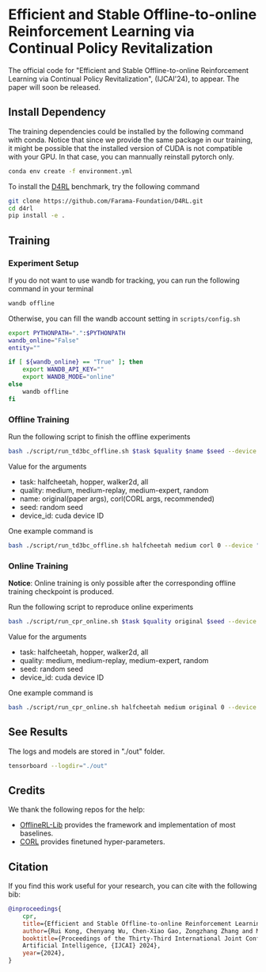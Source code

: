 # Efficient and Stable Offline-to-online Reinforcement Learning via Continual Policy Revitalization

The official code for "Efficient and Stable Offline-to-online Reinforcement Learning via Continual Policy Revitalization", (IJCAI'24), to appear. The paper will soon be released.

## Install Dependency

The training dependencies could be installed by the following command with conda. Notice that since we provide the same package in our training, it might be possible that the installed version of CUDA is not compatible with your GPU. In that case, you can mannually reinstall pytorch only.

```bash
conda env create -f environment.yml
```

To install the [D4RL](https://github.com/Farama-Foundation/D4RL) benchmark, try the following command

```bash
git clone https://github.com/Farama-Foundation/D4RL.git
cd d4rl
pip install -e .
```

## Training

### Experiment Setup

If you do not want to use wandb for tracking, you can run the following command in your terminal

```bash
wandb offline
```

Otherwise, you can fill the wandb account setting in `scripts/config.sh`

```bash
export PYTHONPATH=".":$PYTHONPATH
wandb_online="False"
entity=""

if [ ${wandb_online} == "True" ]; then
    export WANDB_API_KEY=""
    export WANDB_MODE="online"
else
    wandb offline
fi
```

### Offline Training

Run the following script to finish the offline experiments

```bash
bash ./script/run_td3bc_offline.sh $task $quality $name $seed --device $device_id
```

Value for the arguments

* task: halfcheetah, hopper, walker2d, all
* quality: medium, medium-replay, medium-expert, random
* name: original(paper args), corl(CORL args, recommended)
* seed: random seed
* device_id: cuda device ID

One example command is

```bash
bash ./script/run_td3bc_offline.sh halfcheetah medium corl 0 --device "cuda:0"
```

### Online Training

**Notice**: Online training is only possible after the corresponding offline training checkpoint is produced.

Run the following script to reproduce online experiments

```bash
bash ./script/run_cpr_online.sh $task $quality original $seed --device $device_id
```

Value for the arguments

* task: halfcheetah, hopper, walker2d, all
* quality: medium, medium-replay, medium-expert, random
* seed: random seed
* device_id: cuda device ID

One example command is

```bash
bash ./script/run_cpr_online.sh halfcheetah medium original 0 --device "cuda:0"
```

## See Results

The logs and models are stored in "./out" folder.

```bash
tensorboard --logdir="./out"
```

## Credits

We thank the following repos for the help:

* [OfflineRL-Lib](https://github.com/typoverflow/OfflineRL-Lib) provides the framework and implementation of most baselines.
* [CORL](https://github.com/tinkoff-ai/CORL) provides finetuned hyper-parameters.

## Citation

If you find this work useful for your research, you can cite with the following bib:

```bib
@inproceedings{
    cpr,
    title={Efficient and Stable Offline-to-online Reinforcement Learning via Continual Policy Revitalization},
    author={Rui Kong, Chenyang Wu, Chen-Xiao Gao, Zongzhang Zhang and Ming Li},
    booktitle={Proceedings of the Thirty-Third International Joint Conference on
    Artificial Intelligence, {IJCAI} 2024},
    year={2024},
}
```
